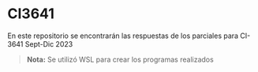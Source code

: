 # CI3641

En este repositorio se encontrarán las respuestas de los parciales para CI-3641 Sept-Dic 2023

>**Nota:** Se utilizó WSL para crear los programas realizados